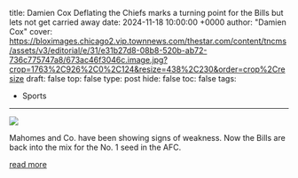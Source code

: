 title: Damien Cox Deflating the Chiefs marks a turning point for the Bills but lets not get carried away
date: 2024-11-18 10:00:00 +0000
author: "Damien Cox"
cover: https://bloximages.chicago2.vip.townnews.com/thestar.com/content/tncms/assets/v3/editorial/e/31/e31b27d8-08b8-520b-ab72-736c775747a8/673ac46f3046c.image.jpg?crop=1763%2C926%2C0%2C124&resize=438%2C230&order=crop%2Cresize
draft: false
top: false
type: post
hide: false
toc: false
tags:
  - Sports
---

![](https://bloximages.chicago2.vip.townnews.com/thestar.com/content/tncms/assets/v3/editorial/e/31/e31b27d8-08b8-520b-ab72-736c775747a8/673ac46f3046c.image.jpg?crop=1763%2C926%2C0%2C124&resize=438%2C230&order=crop%2Cresize)

Mahomes and Co. have been showing signs of weakness. Now the Bills are back into the mix for the No. 1 seed in the AFC.

[read more](https://www.thestar.com/sports/nfl/deflating-the-chiefs-marks-a-turning-point-for-the-bills-but-let-s-not-get/article_407573e0-a451-11ef-99e8-03fd3a3e3cac.html)
